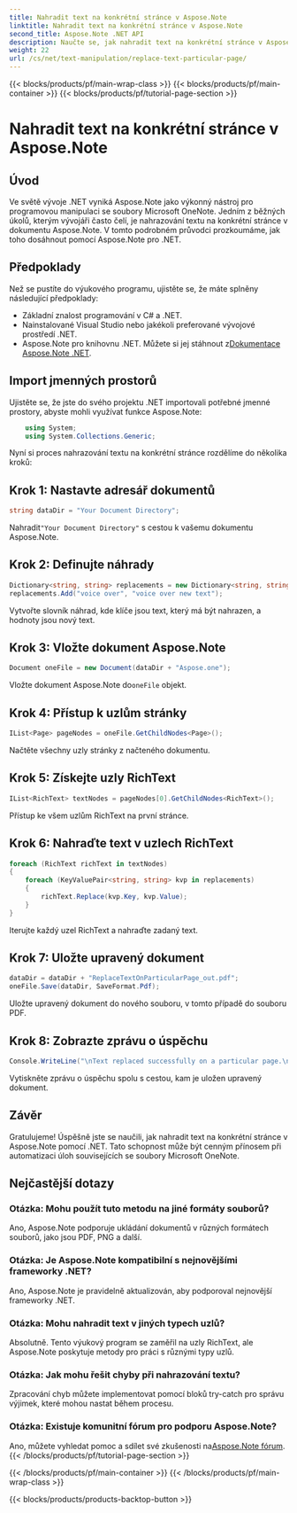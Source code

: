 ```yaml
---
title: Nahradit text na konkrétní stránce v Aspose.Note
linktitle: Nahradit text na konkrétní stránce v Aspose.Note
second_title: Aspose.Note .NET API
description: Naučte se, jak nahradit text na konkrétní stránce v Aspose.Note pomocí .NET. Postupujte podle našeho podrobného průvodce pro efektivní manipulaci s textem.
weight: 22
url: /cs/net/text-manipulation/replace-text-particular-page/
---
```


{{< blocks/products/pf/main-wrap-class >}}
{{< blocks/products/pf/main-container >}}
{{< blocks/products/pf/tutorial-page-section >}}

# Nahradit text na konkrétní stránce v Aspose.Note

## Úvod
Ve světě vývoje .NET vyniká Aspose.Note jako výkonný nástroj pro programovou manipulaci se soubory Microsoft OneNote. Jedním z běžných úkolů, kterým vývojáři často čelí, je nahrazování textu na konkrétní stránce v dokumentu Aspose.Note. V tomto podrobném průvodci prozkoumáme, jak toho dosáhnout pomocí Aspose.Note pro .NET.
## Předpoklady
Než se pustíte do výukového programu, ujistěte se, že máte splněny následující předpoklady:
- Základní znalost programování v C# a .NET.
- Nainstalované Visual Studio nebo jakékoli preferované vývojové prostředí .NET.
-  Aspose.Note pro knihovnu .NET. Můžete si jej stáhnout z[Dokumentace Aspose.Note .NET](https://reference.aspose.com/note/net/).
## Import jmenných prostorů
Ujistěte se, že jste do svého projektu .NET importovali potřebné jmenné prostory, abyste mohli využívat funkce Aspose.Note:
```csharp
    using System;
    using System.Collections.Generic;
```
Nyní si proces nahrazování textu na konkrétní stránce rozdělíme do několika kroků:
## Krok 1: Nastavte adresář dokumentů
```csharp
string dataDir = "Your Document Directory";
```
 Nahradit`"Your Document Directory"` s cestou k vašemu dokumentu Aspose.Note.
## Krok 2: Definujte náhrady
```csharp
Dictionary<string, string> replacements = new Dictionary<string, string>();
replacements.Add("voice over", "voice over new text");
```
Vytvořte slovník náhrad, kde klíče jsou text, který má být nahrazen, a hodnoty jsou nový text.
## Krok 3: Vložte dokument Aspose.Note
```csharp
Document oneFile = new Document(dataDir + "Aspose.one");
```
 Vložte dokument Aspose.Note do`oneFile` objekt.
## Krok 4: Přístup k uzlům stránky
```csharp
IList<Page> pageNodes = oneFile.GetChildNodes<Page>();
```
Načtěte všechny uzly stránky z načteného dokumentu.
## Krok 5: Získejte uzly RichText
```csharp
IList<RichText> textNodes = pageNodes[0].GetChildNodes<RichText>();
```
Přístup ke všem uzlům RichText na první stránce.
## Krok 6: Nahraďte text v uzlech RichText
```csharp
foreach (RichText richText in textNodes)
{
    foreach (KeyValuePair<string, string> kvp in replacements)
    {
        richText.Replace(kvp.Key, kvp.Value);
    }
}
```
Iterujte každý uzel RichText a nahraďte zadaný text.
## Krok 7: Uložte upravený dokument
```csharp
dataDir = dataDir + "ReplaceTextOnParticularPage_out.pdf";
oneFile.Save(dataDir, SaveFormat.Pdf);
```
Uložte upravený dokument do nového souboru, v tomto případě do souboru PDF.
## Krok 8: Zobrazte zprávu o úspěchu
```csharp
Console.WriteLine("\nText replaced successfully on a particular page.\nFile saved at " + dataDir);
```
Vytiskněte zprávu o úspěchu spolu s cestou, kam je uložen upravený dokument.
## Závěr
Gratulujeme! Úspěšně jste se naučili, jak nahradit text na konkrétní stránce v Aspose.Note pomocí .NET. Tato schopnost může být cenným přínosem při automatizaci úloh souvisejících se soubory Microsoft OneNote.
## Nejčastější dotazy
### Otázka: Mohu použít tuto metodu na jiné formáty souborů?
Ano, Aspose.Note podporuje ukládání dokumentů v různých formátech souborů, jako jsou PDF, PNG a další.
### Otázka: Je Aspose.Note kompatibilní s nejnovějšími frameworky .NET?
Ano, Aspose.Note je pravidelně aktualizován, aby podporoval nejnovější frameworky .NET.
### Otázka: Mohu nahradit text v jiných typech uzlů?
Absolutně. Tento výukový program se zaměřil na uzly RichText, ale Aspose.Note poskytuje metody pro práci s různými typy uzlů.
### Otázka: Jak mohu řešit chyby při nahrazování textu?
Zpracování chyb můžete implementovat pomocí bloků try-catch pro správu výjimek, které mohou nastat během procesu.
### Otázka: Existuje komunitní fórum pro podporu Aspose.Note?
 Ano, můžete vyhledat pomoc a sdílet své zkušenosti na[Aspose.Note fórum](https://forum.aspose.com/c/note/28).
{{< /blocks/products/pf/tutorial-page-section >}}

{{< /blocks/products/pf/main-container >}}
{{< /blocks/products/pf/main-wrap-class >}}

{{< blocks/products/products-backtop-button >}}

